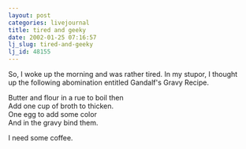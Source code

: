 ```yaml
---
layout: post
categories: livejournal
title: tired and geeky
date: 2002-01-25 07:16:57
lj_slug: tired-and-geeky
lj_id: 48155
---
```

So, I woke up the morning and was rather tired. In my stupor, I thought  
up the following abomination entitled Gandalf's Gravy Recipe.



Butter and flour in a rue to boil then  
Add one cup of broth to thicken.  
One egg to add some color  
And in the gravy bind them.



I need some coffee.
